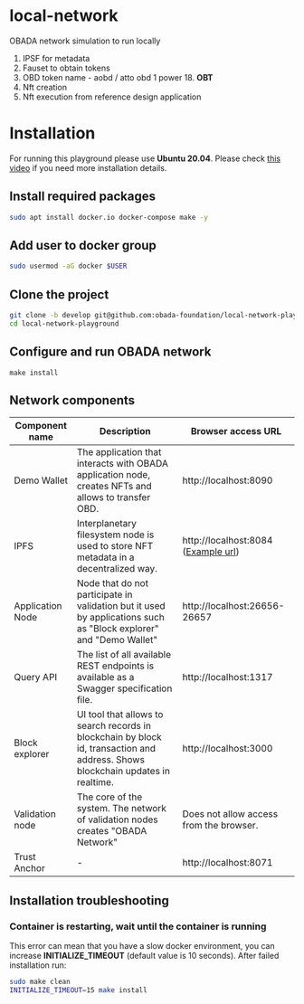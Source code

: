 # local-network
OBADA network simulation to run locally

1. IPSF for metadata
2. Fauset to obtain tokens
3. OBD token name - aobd / atto obd 1 power 18. **OBT**
4. Nft creation
5. Nft execution from reference design application

# Installation

For running this playground please use **Ubuntu 20.04**. Please check [this video](https://drive.google.com/file/d/1SczfTTY3blGGh-48BafwRX1UqJS6G-1R/view?usp=sharing) if you need more installation details.

## Install required packages

```bash
sudo apt install docker.io docker-compose make -y
```

## Add user to docker group

```bash
sudo usermod -aG docker $USER
```

## Clone the project

```bash
git clone -b develop git@github.com:obada-foundation/local-network-playground
cd local-network-playground
```

## Configure and run OBADA network

```
make install
```

## Network components

| Component name        | Description                                                  | Browser access URL                                           |
| --------------------- | ------------------------------------------------------------ | ------------------------------------------------------------ |
| Demo Wallet | The application that interacts with OBADA application node, creates NFTs and allows to transfer OBD. | http://localhost:8090                                        |
| IPFS                  | Interplanetary filesystem node is used to store NFT metadata in a decentralized way. | http://localhost:8084 ([Example url](http://bafybeidl5jj24us4huf6wvyijbiwzjge3uwkgvtl7sbwoe64mz5dnam3sq.ipfs.localhost:8084/)) |
| Application Node      | Node that do not participate in validation but it used by applications such as "Block explorer" and "Demo Wallet" | http://localhost:26656-26657 |
| Query API             | The list of all available REST endpoints is available as a Swagger specification file. | http://localhost:1317 |
| Block explorer        | UI tool that allows to search records in blockchain by block id, transaction and address. Shows blockchain updates in realtime. | http://localhost:3000 |
| Validation node       | The core of the system. The network of validation nodes creates "OBADA Network" | Does not allow access from the browser.                      |
| Trust Anchor          |  -  | http://localhost:8071  |

## Installation troubleshooting

### Container is restarting, wait until the container is running
This error can mean that you have a slow docker environment, you can increase **INITIALIZE_TIMEOUT** (default value is 10 seconds). After failed installation run:
```bash
sudo make clean
INITIALIZE_TIMEOUT=15 make install
```


